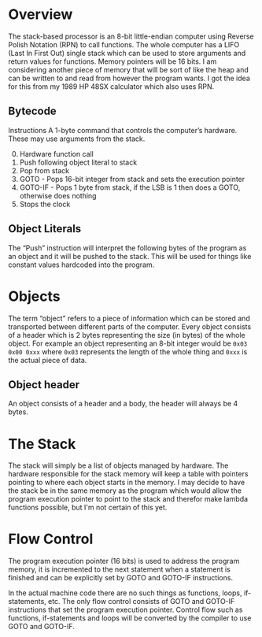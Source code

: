 # Overview

The stack-based processor is an 8-bit little-endian computer using Reverse Polish Notation (RPN) to call functions. The whole computer has a LIFO (Last In First Out) single stack which can be used to store arguments and return values for functions. Memory pointers will be 16 bits. I am considering another piece of memory that will be sort of like the heap and can be written to and read from however the program wants.
I got the idea for this from my 1989 HP 48SX calculator which also uses RPN.

## Bytecode

Instructions
A 1-byte command that controls the computer’s hardware. These may use arguments from the stack.

0. Hardware function call
1. Push following object literal to stack
2. Pop from stack
3. GOTO - Pops 16-bit integer from stack and sets the execution pointer
4. GOTO-IF - Pops 1 byte from stack, if the LSB is 1 then does a GOTO, otherwise does nothing
5. Stops the clock

## Object Literals

The “Push” instruction will interpret the following bytes of the program as an object and it will be pushed to the stack. This will be used for things like constant values hardcoded into the program.

# Objects

The term “object” refers to a piece of information which can be stored and transported between different parts of the computer. Every object consists of a header which is 2 bytes representing the size (in bytes) of the whole object. For example an object representing an 8-bit integer would be `0x03 0x00 0xxx` where `0x03` represents the length of the whole thing and `0xxx` is the actual piece of data.

## Object header

An object consists of a header and a body, the header will always be 4 bytes.

# The Stack

The stack will simply be a list of objects managed by hardware. The hardware responsible for the stack memory will keep a table with pointers pointing to where each object starts in the memory. I may decide to have the stack be in the same memory as the program which would allow the program execution pointer to point to the stack and therefor make lambda functions possible, but I'm not certain of this yet.

# Flow Control

The program execution pointer (16 bits) is used to address the program memory, it is incremented to the next statement when a statement is finished and can be explicitly set by GOTO and GOTO-IF instructions.

In the actual machine code there are no such things as functions, loops, if-statements, etc. The only flow control consists of GOTO and GOTO-IF instructions that set the program execution pointer. Control flow such as functions, if-statements and loops will be converted by the compiler to use GOTO and GOTO-IF.
